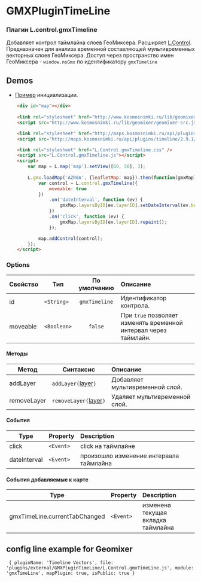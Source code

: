 # GMXPluginTimeLine

### Плагин L.control.gmxTimeline
Добавляет контрол таймлайна слоев ГеоМиксера. Расширяет [L.Control](http://leafletjs.com/reference.html#control).
Предназначен для анализа временной составляющей мультивременных векторных слоев ГеоМиксера.
Доступ через пространство имен ГеоМиксера - `window.nsGmx` по идентификатору `gmxTimeline`

Demos
------
  * [Пример](http://maps.kosmosnimki.ru/api/plugins/external/GMXPluginTimeLine/index.html) инициализации.
```html
	<div id="map"></div>
 
	<link rel="stylesheet" href="http://www.kosmosnimki.ru/lib/geomixer/geomixer.css" />
	<script src="http://www.kosmosnimki.ru/lib/geomixer/geomixer-src.js?key=U92596WMIH"></script>

	<link rel="stylesheet" href="http://maps.kosmosnimki.ru/api/plugins/timeline/2.9.1/timeline.css" />
	<script src="http://maps.kosmosnimki.ru/api/plugins/timeline/2.9.1/timeline.js"></script>

	<link rel="stylesheet" href="L.Control.gmxTimeline.css" />
	<script src="L.Control.gmxTimeline.js"></script>
	<script>
		var map = L.map('map').setView([60, 50], 3);
		
        L.gmx.loadMap('AZR6A', {leafletMap: map}).then(function(gmxMap) {
			var control = L.control.gmxTimeline({
				moveable: true
			})
				.on('dateInterval', function (ev) {
					gmxMap.layersByID[ev.layerID].setDateInterval(ev.beginDate, ev.endDate);
				})
				.on('click', function (ev) {
					gmxMap.layersByID[ev.layerID].repaint();
				});

			map.addControl(control);
		});
	</script>
```

### Options

Свойство|Тип|По умолчанию|Описание
------|------|:---------:|:-----------
id|`<String>`|`gmxTimeline`| Идентификатор контрола.
moveable|`<Boolean>`|`false`| При `true` позволяет изменять временной интервал через таймлайн.

#### Методы

Метод|Синтаксис|Описание
------|------|:-----------
addLayer|`addLayer(`[layer](https://github.com/ScanEx/Leaflet-GeoMixer/blob/master/documentation-rus.md#Класс-lgmxvectorlayer)`)`| Добавляет мультивременной слой.
removeLayer|`removeLayer(`[layer](https://github.com/ScanEx/Leaflet-GeoMixer/blob/master/documentation-rus.md#Класс-lgmxvectorlayer)`)`| Удаляет мультивременной слой.

#### События

| Type | Property | Description
| --- | --- |:---
| click | `<Event>` | click на таймлайне
| dateInterval | `<Event>` | произошло изменение интервала таймлайна

#### События добавляемые к карте

| Type | Property | Description
| --- | --- |:---
| gmxTimeLine.currentTabChanged | `<Event>` | изменена текущая вкладка таймлайна

## config line example for Geomixer
     { pluginName: 'Timeline Vectors', file: 'plugins/external/GMXPluginTimeLine/L.Control.gmxTimeLine.js', module: 'gmxTimeLine', mapPlugin: true, isPublic: true }
